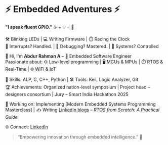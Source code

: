 # ⚡ Embedded Adventures ⚡

**"I speak fluent GPIO."** ☕ + 💡 = 💾  

🛠️ Blinking LEDs | 💻 Writing Firmware | ⏱️ Racing the Clock  
🔌 Interrupts? Handled. | 🔧 Debugging? Mastered. | 🤖 Systems? Controlled  

👋 Hi, I'm **Abdur Rahman A** – 🚀 Embedded Software Engineer  
Passionate about: ⚙️ Low-level programming | 🖥️ MCUs & MPUs | ⏱️ RTOS & Real-Time | 🌐 WiFi & IoT  

💾 Skills: ALP, C, C++, Python | 🛠️ Tools: Keil, Logic Analyzer, Git  
🏆 Achievements: Organized nation-level symposium | Project head – designers consortium | Jury – Smart India Hackathon 2025  

🌱 Working on: Implementing [Modern Embedded Systems Programming Masterclass] | ✍️ Writing [LinkedIn blogs](https://www.linkedin.com/in/abdur-rahman-ar1411) – *RTOS from Scratch: A Practical Guide*  

🌐 Connect: [LinkedIn](https://www.linkedin.com/in/abdur-rahman-ar1411)  

> “Empowering innovation through embedded intelligence.” 🚀
